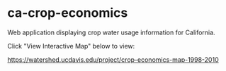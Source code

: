 # ca-crop-economics
Web application displaying crop water usage information for California.

Click "View Interactive Map" below to view:

https://watershed.ucdavis.edu/project/crop-economics-map-1998-2010
